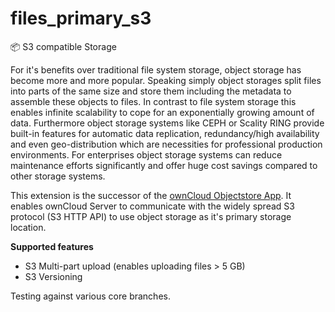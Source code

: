 # files_primary_s3
📦 S3 compatible Storage

For it's benefits over traditional file system storage, object storage has become more and more popular. Speaking simply object storages split files into parts of the same size and store them including the metadata to assemble these objects to files. In contrast to file system storage this enables infinite scalability to cope for an exponentially growing amount of data. Furthermore object storage systems like CEPH or Scality RING provide built-in features for automatic data replication, redundancy/high availability and even geo-distribution which are necessities for professional production environments. For enterprises object storage systems can reduce maintenance efforts significantly and offer huge cost savings compared to other storage systems. 

This extension is the successor of the [ownCloud Objectstore App](https://marketplace.owncloud.com/apps/objectstore). It enables ownCloud Server to communicate with the widely spread S3 protocol (S3 HTTP API) to use object storage as it's primary storage location.

**Supported features**
- S3 Multi-part upload (enables uploading files > 5 GB)
- S3 Versioning

Testing against various core branches.
